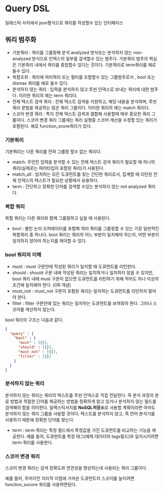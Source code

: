 # Query DSL
일래스틱 서치에서 json형식으로 쿼리를 작성할수 있는 인터페이스

## 쿼리 범주화

+ 기본쿼리 : 쿼리를 그룹핑해 분석 analyzed 방식또는 분석하지 않는 non-analyzed 방식으로 인덱스의 일부를 검색할수 있는 범주다.
기본쿼리 범주의 핵심은 기본쿼리 내에서 쿼리를 중첩할수 있다는 것이다. 기본쿼리로 term쿼리를 예로들수 있다.
+ 복합조회 : 쿼리에 여러쿼리 또는 필터를 조합할수 있는 그룹범주로서 , bool 또는 dismax 쿼리를 예로 들수 있다.
+ 분석하지 않는 쿼리 : 입력을 분석하지 않고 루씬 인덱스로 보내는 쿼리에 대한 범주다. 이러한 쿼리의 예는 term 쿼리다.
+ 전체 텍스트 검색 쿼리 : 전체 텍스트 검색을 지원하고, 해당 내용을 분석하며, 루씬 쿼리 문법을 제공하는 많은 쿼리 그룹이다. 이러한 쿼리의 예는 match 쿼리다.
+ 스코어 변경 쿼리 : 특히 전체 텍스트 검색과 결합해 사용할때 매우 중요한 쿼리 그룹이다. 스코어 변경 쿼리 그룹에는 쿼리 실행중 스코어 계산을 수정할 있는
쿼리가 포함된다. 예로 function_score쿼리가 있다.


### 기본쿼리
기본쿼리는 다른 쿼리를 전혀 그룹핑 할수 없는 쿼리다.

+ match: 주언진 입력을 분석할 수 있는 전체 텍스트 검색 쿼리가 필요할 때 하나의 쿼리(실제로는 여러타입이 포함된 쿼리)가 사용된다.
+ match_all : 일치하는 모든 도큐먼트를 찾는 간단한 쿼리로서, 집계할 때 리턴된 전체 인덱스의 텍스트가 필요한 상황에서 유용하다.
+ term : 간단하고 정확한 단어를 검색할 수있는 분석하지 않는 not analyzed 쿼리다.

### 복합 쿼리
복합 쿼리는 다른 쿼리와 함께 그룹핑하고 싶을 때 사용된다.

+ bool : 불린 논리 오퍼레이터를 포함해 여러 쿼리를 그룹핑할 수 있는 가장 일반적인 복합쿼리 중 하나다. 
bool 쿼리는 쿼리의 어느 부분이 일치해야 하는지, 어떤 부분이 일치하지 않아야 하는지를 제어할 수 있다.

### bool 쿼리의 이해
+ must : must 구문안에 작성된 쿼리가 일치할 때 도큐먼트를 리턴한다.
+ should : should 구문 내에 작성된 쿼리는 일치하거나 일치하지 않을 수 있지만, bool 쿼리 내에 must 구문이 없으면 도큐먼트를 
리턴하기 위해 적어도 하나 이상의 조건에 일치돼야 한다. (OR 개념)
+ must_not : must_not 구문이 포함된 쿼리는 일치하는 도큐먼트를 리턴하지 말아야 한다.
+ filter : filter 구문안에 있는 쿼리는 일치하는 도큐먼트를 보여줘야 한다. 그러나 스코어를 계산하지 않는다.

bool 쿼리의 구조는 다음과 같다.
```json
{
  "query" : {
    "bool" : {
      "must" : [{}],
      "should" : [{}],
      "must_not" : [{}],
      "filter" : [{}]
    }
  }
}  
```

### 분석하지 않는 쿼리
분석하지 않는 쿼리는 쿼리의 텍스트를 루씬 인덱스로 직접 전달한다.
즉 분석 과정의 완료 방법과 적절한 단어를 제공하는 방법을 정확하게 알고 있거나 분석하지 않는 필드를 검색해야 함을 의미한다.
일랙스틱서치를 **NoSQL저장소**로 사용할 계획이라면 아마도 분석하지 않는 쿼리 그룹을 사용할 것이다.
텍스트를 분석하지 않고, 즉 언어 분석기를 사용하기 때문에 정확한 단어를 찾는다.

+ term : term 쿼리는 특정 필드에서 특정값을 가진 도큐먼트를 비교하는 기능을 제공한다. 
예를 들어, 도큐먼트를 특정 태그(예제 데이터의 tags필드)와 일치시키려면 term 쿼리를 사용한다.

### 스코어 변경 쿼리
스코어 변경 쿼리는 검색 정확도와 연관성을 향상하는데 사용되는 쿼리 그룹이다.

예를 들어, 주어이진 지리적 지점에 가까운 도큐먼트의 스코어를 높이려면 function_socore 쿼리를 사용하면된다. 
